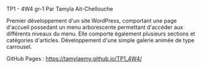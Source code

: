 TP1 - 4W4 gr-1
Par Tamyla Ait-Chellouche

Premier développement d'un site WordPress, comportant une page d'accueil possedant un menu arborescente permettant d'accéder aux différents niveaux du menu. Elle comporte également plusieurs sections et catégories d'articles. Développement d'une simple galerie animée de type carrousel.

GitHub Pages : https://tamylaemy.github.io/TP1_4W4/
